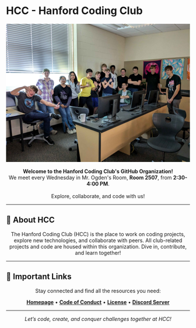 # HCC - Hanford Coding Club

<p align="center">
  <img src="https://github.com/HHS-Coding-Club/assets/blob/main/images/PXL_20241009_223036238.MP.jpg?raw=true" width="600" />
</p>

<p align="center">
  <strong>Welcome to the Hanford Coding Club's GitHub Organization!</strong>  
  <br>We meet every Wednesday in Mr. Ogden's Room, <strong>Room 2507</strong>, from <strong>2:30-4:00 PM</strong>.</br>  
  <br>Explore, collaborate, and code with us!</br>
</p>

---

## 📂 About HCC

<p align="center">
  The Hanford Coding Club (HCC) is the place to work on coding projects, explore new technologies, and collaborate with peers.  
  All club-related projects and code are housed within this organization. Dive in, contribute, and learn together!
</p>

---

## 🔗 Important Links

<p align="center">
  Stay connected and find all the resources you need:
</p>

<p align="center">
  <a href="https://hhs-coding-club.github.io/homepage"><strong>Homepage</strong></a> • 
  <a href="https://hhs-coding-club.github.io/documents/code-of-conduct.html"><strong>Code of Conduct</strong></a> • 
  <a href="https://hhs-coding-club.github.io/documents/license.html"><strong>License</strong></a> • 
  <a href="https://discord.gg/R65UNFb376"><strong>Discord Server</strong></a>
</p>

---

<p align="center">
  <em>Let’s code, create, and conquer challenges together at HCC!</em>
</p>
